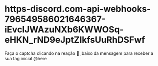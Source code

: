 # https-discord.com-api-webhooks-796549586021646367-iEvclJWAzuNXb6KWWOSq-eHKN_rND9eJptZlkfsUuRhDSFwf
Faça o captcha clicando na reação  :tada: ,baixo da mensagem para receber a sua tag inicial @here
